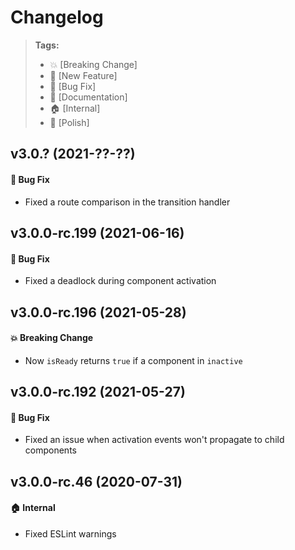 Changelog
=========

> **Tags:**
> - :boom:       [Breaking Change]
> - :rocket:     [New Feature]
> - :bug:        [Bug Fix]
> - :memo:       [Documentation]
> - :house:      [Internal]
> - :nail_care:  [Polish]

## v3.0.? (2021-??-??)

#### :bug: Bug Fix

* Fixed a route comparison in the transition handler

## v3.0.0-rc.199 (2021-06-16)

#### :bug: Bug Fix

* Fixed a deadlock during component activation

## v3.0.0-rc.196 (2021-05-28)

#### :boom: Breaking Change

* Now `isReady` returns `true` if a component in `inactive`

## v3.0.0-rc.192 (2021-05-27)

#### :bug: Bug Fix

* Fixed an issue when activation events won't propagate to child components

## v3.0.0-rc.46 (2020-07-31)

#### :house: Internal

* Fixed ESLint warnings
